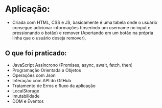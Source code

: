 # Aplicação:
* Criada com HTML, CSS e JS, basicamente é uma tabela onde o usuário consegue adicionar informações (Inserindo um username no input e pressionando o botão) e remover (Apertando em um botão na própria linha que o usuário deseja remover).

## O que foi praticado:

- JavaScript Assíncrono (Promises, async, await, fetch, then)
- Programação Orientada a Objetos
- Operações com Json
- Interação com API do GitHub
- Tratamento de Erros e fluxo da aplicação
- LocalStorage
- Imutabilidade
- DOM e Eventos
